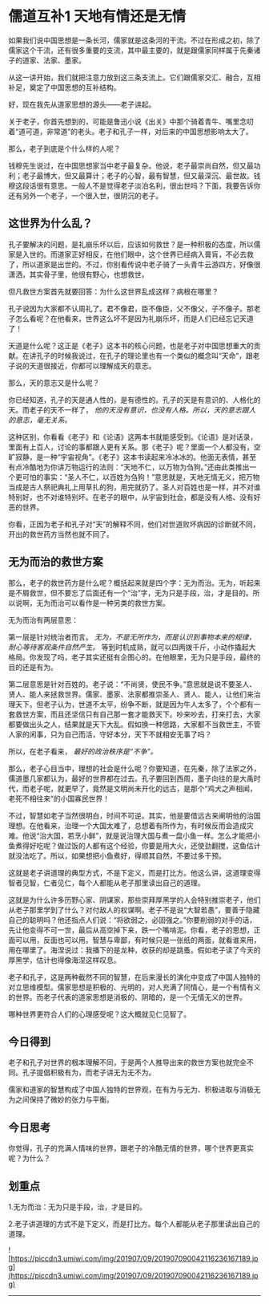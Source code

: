 # 儒道互补1 天地有情还是无情

如果我们说中国思想是一条长河，儒家就是这条河的干流。不过在形成之初，除了儒家这个干流，还有很多重要的支流，其中最主要的，就是跟儒家同样属于先秦诸子的道家、法家、墨家。

从这一讲开始，我们就把注意力放到这三条支流上。它们跟儒家交汇、融合，互相补足，奠定了中国思想的互补结构。

好，现在我先从道家思想的源头——老子讲起。

关于老子，你首先想到的，可能是鲁迅小说《出关》中那个骑着青牛、嘴里念叨着“道可道，非常道”的老头。老子和孔子一样，对后来的中国思想影响太大了。

那么，老子到底是个什么样的人呢？

钱穆先生说过，在中国思想家当中老子最复杂。他说，老子最崇尚自然，但又最功利；老子最博大，但又最算计；老子的心智，最有智慧，但又最深沉、最世故。钱穆这段话很有意思。一般人不是觉得老子淡泊名利，很出世吗？下面，我要告诉你还有另外一个老子，一个很入世，很阴沉的老子。

## 这世界为什么乱？

孔子要解决的问题，是礼崩乐坏以后，应该如何救世？是一种积极的态度，所以儒家是入世的。而道家正好相反，在他们眼中，这个世界已经病入膏肓，不必去救了，所以道家是出世的。不过，你别看传说中老子骑了一头青牛云游四方，好像很潇洒，其实骨子里，他很有野心，也想救世。

但凡救世方案首先就要回答：为什么这世界乱成这样？病根在哪里？

孔子说因为大家都不认周礼了。君不像君，臣不像臣，父不像父，子不像子。那老子怎么看呢？在他看来，世界这么坏不是因为礼崩乐坏，而是人们已经忘记天道了！

天道是什么呢？这正是《老子》这本书的核心问题，也是老子对中国思想重大的贡献。在讲孔子的时候我说过，在孔子的理论里也有一个类似的概念叫“天命”，跟老子说的天道很接近，你都可以理解成天的意志。

那么，天的意志又是什么呢？

你已经知道，孔子的天是通人性的，是有德性的。孔子的天是有意识的、人格化的天。而老子的天不一样了， *他的天没有意识，也没有人格。所以，天的意志跟人的意志，毫无关系。*

这种区别，你看看《老子》和《论语》这两本书就能感受到。《论语》是对话录，里面有上百人，讨论的事都跟人更有关系。那《老子》呢？里面一个人都没有，空旷寂静，是一种“宇宙视角”。《老子》这本书读起来冷冰冰的。他面无表情，甚至有点冷酷地为你讲万物运行的法则：“天地不仁，以万物为刍狗。”还由此类推出一个更可怕的事实：“圣人不仁，以百姓为刍狗！”意思就是，天地无情无义，把万物当成是古人祭祀典礼上用草扎的狗，用完就扔了。圣人对百姓也是一样，并不对谁特别好，也不对谁特别坏。在老子的眼中，从宇宙到社会，都是没有人格、没有好恶的世界。

你看，正因为老子和孔子对“天”的解释不同，他们对世道败坏病因的诊断就不同，开出的救世药方当然也就不同了。

## 无为而治的救世方案

那么，老子的救世药方是什么呢？概括起来就是四个字：无为而治。无为，听起来是不屑救世，但不要忘了后面还有一个“治”字，无为只是手段，治，才是目的。所以说啊，无为而治可以看作是一种另类的救世方案。

无为而治有两层意思：

第一层是针对统治者而言。 *无为，不是无所作为，而是认识到事物本来的规律，耐心等待客观条件自然产生。* 等到时机成熟，就可以四两拨千斤，小动作撬起大格局。你发现了吗，老子其实还挺有企图心的。在他眼里，无为只是手段，最终的目的还是有为。

第二层意思是针对百姓的。老子说：“不尚贤，使民不争。”意思就是说不要圣人、贤人、能人来拯救世界。儒家、墨家、法家都推崇圣人、贤人、能人，让他们来治理天下。但老子认为，世道不太平，纷争不断，就是因为牛人太多了，个个都有一套救世方案，而且还坚信只有自己那一套才能救天下。吵来吵去，打来打去，大家都要做出头之人，结果就是天下大乱。假如换一种思路，大家都不当救世主，不管人家的闲事，只为自己而活，守好本分，天下不就相安无事了吗？

所以，在老子看来， *最好的政治秩序是“不争”。*

那么，老子心目当中，理想的社会是什么呢？你要知道，在先秦，除了法家之外，儒道墨几家都认为，最好的世界都在过去。孔子要回到西周，墨子向往的是大禹时代，而老子呢，就更早了，竟然是文明尚未开化的远古，是那个“鸡犬之声相闻，老死不相往来”的小国寡民世界！

不过，智慧如老子当然很明白，时间不可逆。其实，他是要借远古来阐明他的治国理想。在他看来，治理一个大国太难了，总想着有所作为，有时候反而会造成灾难。他说“治大国，若烹小鲜”，就是说治理大国与煮一盘小鱼一样。怎么才能把小鱼煮得好吃呢？做过饭的人都有这个经验，你要是用大火，还使劲翻搅，这鱼估计就没法吃了。所以，如果想把小鱼煮好，得顺其自然，不要过多干预。

这就是老子讲道理的典型方式，不是下定义，而是打比方。他这么讲，这道理变得智者见智，仁者见仁，每个人都能从老子那里读出自己的道理。

这就是为什么许多历野心家、阴谋家，那些崇拜厚黑学的人会特别推崇老子，他们从老子那里学到了什么？对付敌人的权谋啊。老子不是说“大智若愚”，要善于隐藏自己的聪明吗？他还指点人们说：“将欲弱之，必固强之。”你要削弱的对手的话，先让他变得不可一世，最后从高空掉下来，跌一个嘴啃泥。你看，老子的思想，正面可以用，反面也可以用。智慧与卑鄙，有时候只是一张纸的两面，就看谁来用，用在哪里了。海涅说过：我播下的是龙种，收获的却是跳蚤。假如老子读了今天的厚黑学，估计也得像海涅这样叹息。

老子和孔子，这是两种截然不同的智慧，在后来漫长的演化中变成了中国人独特的对立思维模型。儒家思想是积极的、光明的，对人充满了同情心，是一个有情有义的世界。而老子代表的道家思想是消极的、阴暗的，是一个无情无义的世界。

哪种世界更符合人们的心理感受呢？这大概就见仁见智了。

## 今日得到

老子和孔子对世界的根本理解不同，于是两个人推导出来的救世方案也就完全不同。孔子提倡积极有为，而老子讲无为无不为。

儒家和道家的智慧构成了中国人独特的世界观，在有为与无为、积极进取与消极无为之间保持了微妙的张力与平衡。

## 今日思考

你觉得，孔子的充满人情味的世界，跟老子的冷酷无情的世界，哪个世界更真实呢？为什么？

## 划重点

1.无为而治：无为只是手段，治，才是目的。

2.老子讲道理的方式不是下定义，而是打比方。每个人都能从老子那里读出自己的道理。

![https://piccdn3.umiwi.com/img/201907/09/201907090042116236167189.jpg](https://piccdn3.umiwi.com/img/201907/09/201907090042116236167189.jpg)

---
